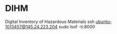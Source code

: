 # DIHM
Digital Inventory of Hazardous Materials
ssh ubuntu-1013457@145.24.223.204
sudo lsof -ti:8000